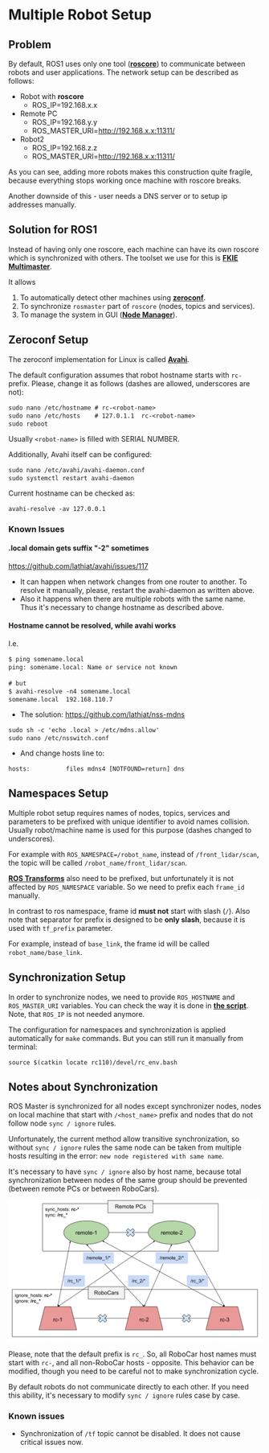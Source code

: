 # Multiple Robot Setup
## Problem

By default, ROS1 uses only one tool ([**roscore**](http://wiki.ros.org/roscore)) to communicate between robots and user applications. The network setup can be described as follows:

* Robot with **roscore**
    * ROS_IP=192.168.x.x
* Remote PC
    * ROS_IP=192.168.y.y
    * ROS_MASTER_URI=http://192.168.x.x:11311/
* Robot2
    * ROS_IP=192.168.z.z
    * ROS_MASTER_URI=http://192.168.x.x:11311/

As you can see, adding more robots makes this construction quite fragile, because everything stops working once machine with roscore breaks.

Another downside of this - user needs a DNS server or to setup ip addresses manually.

## Solution for ROS1

Instead of having only one roscore, each machine can have its own roscore which is synchronized with others. The toolset we use for this is [**FKIE Multimaster**](https://github.com/fkie/multimaster_fkie).

It allows
1. To automatically detect other machines using [**zeroconf**](https://en.wikipedia.org/wiki/Zero-configuration_networking).
2. To synchronize `rosmaster` part of `roscore` (nodes, topics and services).
3. To manage the system in GUI ([**Node Manager**](https://fkie.github.io/multimaster_fkie/node_manager.html)).

## Zeroconf Setup

The zeroconf implementation for Linux is called [**Avahi**](https://en.wikipedia.org/wiki/Avahi_(software)).

The default configuration assumes that robot hostname starts with `rc-` prefix. Please, change it as follows (dashes are allowed, underscores are not):
```shell
sudo nano /etc/hostname # rc-<robot-name>
sudo nano /etc/hosts    # 127.0.1.1  rc-<robot-name>
sudo reboot
```
Usually `<robot-name>` is filled with SERIAL NUMBER.

Additionally, Avahi itself can be configured:
```shell
sudo nano /etc/avahi/avahi-daemon.conf
sudo systemctl restart avahi-daemon
```

Current hostname can be checked as:
```shell
avahi-resolve -av 127.0.0.1
```

### Known Issues
#### .local domain gets suffix "-2" sometimes
https://github.com/lathiat/avahi/issues/117
* It can happen when network changes from one router to another. To resolve it manually, please, restart the avahi-daemon as written above.
* Also it happens when there are multiple robots with the same name. Thus it's necessary to change hostname as described above.

#### Hostname cannot be resolved, while avahi works
I.e.
```shell
$ ping somename.local
ping: somename.local: Name or service not known

# but
$ avahi-resolve -n4 somename.local
somename.local  192.168.110.7
```

* The solution: https://github.com/lathiat/nss-mdns
```shell
sudo sh -c 'echo .local > /etc/mdns.allow'
sudo nano /etc/nsswitch.conf
```
* And change hosts line to:
```
hosts:          files mdns4 [NOTFOUND=return] dns
```

## Namespaces Setup
Multiple robot setup requires names of nodes, topics, services and parameters to be prefixed with unique identifier to avoid names collision. Usually robot/machine name is used for this purpose (dashes changed to underscores).

For example with `ROS_NAMESPACE=/robot_name`, instead of `/front_lidar/scan`, the topic will be called `/robot_name/front_lidar/scan`.

[**ROS Transforms**](http://wiki.ros.org/tf2) also need to be prefixed, but unfortunately it is not affected by `ROS_NAMESPACE` variable. So we need to prefix each `frame_id` manually.

In contrast to ros namespace, frame id **must not** start with slash (`/`). Also note that separator for prefix is designed to be **only slash**, because it is used with `tf_prefix` parameter.

For example, instead of `base_link`, the frame id will be called `robot_name/base_link`.

## Synchronization Setup
In order to synchronize nodes, we need to provide `ROS_HOSTNAME` and `ROS_MASTER_URI` variables. You can check the way it is done in [**the script**](../rc110_core/rc110/devel/rc_env.bash). Note, that `ROS_IP` is not needed anymore.

The configuration for namespaces and synchronization is applied automatically for `make` commands. But you can still run it manually from terminal:
```shell
source $(catkin locate rc110)/devel/rc_env.bash
```

## Notes about Synchronization
ROS Master is synchronized for all nodes except synchronizer nodes, nodes on local machine that start with `/<host_name>` prefix and nodes that do not follow node `sync / ignore` rules.

Unfortunately, the current method allow transitive synchronization, so without `sync / ignore` rules the same node can be taken from multiple hosts resulting in the error: `new node registered with same name`.

It's necessary to have `sync / ignore` also by host name, because total synchronization between nodes of the same group should be prevented (between remote PCs or between RoboCars).

![](images/multimaster.svg)

Please, note that the default prefix is `rc_`. So, all RoboCar host names must start with `rc-`, and all non-RoboCar hosts - opposite. This behavior can be modified, though you need to be careful not to make synchronization cycle.

By default robots do not communicate directly to each other. If you need this ability, it's necessary to modify `sync / ignore` rules case by case.

### Known issues

* Synchronization of `/tf` topic cannot be disabled. It does not cause critical issues now.